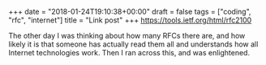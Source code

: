 +++
date = "2018-01-24T19:10:38+00:00"
draft = false
tags = ["coding", "rfc", "internet"]
title = "Link post"
+++
https://tools.ietf.org/html/rfc2100

The other day I was thinking about how many RFCs there are, and how likely it is that someone has actually read them all and understands how all Internet technologies work. Then I ran across this, and was enlightened.
